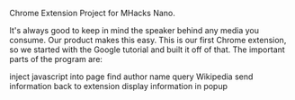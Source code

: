 Chrome Extension Project for MHacks Nano.

It's always good to keep in mind the speaker behind any media you consume. Our product makes this easy. This is our first Chrome extension, so we started with the Google tutorial and built it off of that. The important parts of the program are:

inject javascript into page
find author name
query Wikipedia
send information back to extension
display information in popup

